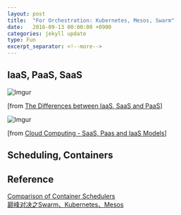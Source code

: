 ```yaml
---
layout: post
title:  "For Orchestration: Kubernetes, Mesos, Swarm"
date:   2016-09-13 00:00:00 +0900
categories: jekyll update
type: Fun
excerpt_separator: <!--more-->
---
```

<!--more-->

IaaS, PaaS, SaaS
---

![Imgur](http://i.imgur.com/tsSpLfh.jpg)

[from [The Differences between IaaS, SaaS and PaaS][R3]]

![Imgur](http://i.imgur.com/WQUSyXw.jpg)

[from [Cloud Computing - SaaS, Paas and IaaS Models][R4]]


Scheduling, Containers
---




Reference
---
[Comparison of Container Schedulers][R1]<br />
[巅峰对决之Swarm、Kubernetes、Mesos][R2]

[R1]: https://medium.com/@ArmandGrillet/comparison-of-container-schedulers-c427f4f7421#.1w0yc94vy
[R2]: http://dockone.io/article/1138
[R3]: https://www.smartfile.com/blog/the-differences-between-iaas-saas-and-paas/
[R4]: http://saphanatutorial.com/cloud-computing-saas-paas-and-iaas-models/

